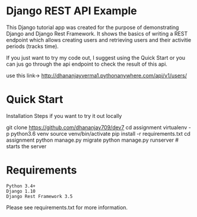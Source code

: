 # Django REST API Example

This Django tutorial app was created for the purpose of demonstrating Django and Django Rest Framework. It shows the basics of writing a REST endpoint which allows creating users and retrieving users and their activitie periods (tracks time).

If you just want to try my code out, I suggest using the Quick Start or you can jus go through the api endpoint to check the result of this api.

use this link-> http://dhananjayverma1.pythonanywhere.com/api/v1/users/


# Quick Start
Installation Steps if you want to try it out locally

git clone https://github.com/dhananjay709/dev7
cd assignment
virtualenv -p python3.6 venv 
source venv/bin/activate
pip install -r requirements.txt
cd assignment
python manage.py migrate
python manage.py runserver # starts the server 

# Requirements

    Python 3.4+
    Django 1.10
    Django Rest Framework 3.5

Please see requirements.txt for more information.

